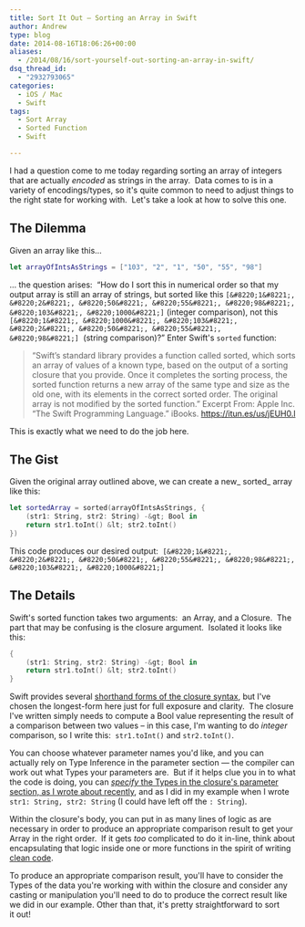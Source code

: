 ```yaml
---
title: Sort It Out – Sorting an Array in Swift
author: Andrew
type: blog
date: 2014-08-16T18:06:26+00:00
aliases:
  - /2014/08/16/sort-yourself-out-sorting-an-array-in-swift/
dsq_thread_id:
  - "2932793065"
categories:
  - iOS / Mac
  - Swift
tags:
  - Sort Array
  - Sorted Function
  - Swift

---
```

I had a question come to me today&nbsp;regarding sorting an array of integers that are actually&nbsp;_encoded_ as strings in the array. &nbsp;Data comes to is in a variety of encodings/types, so it's quite common to need to adjust things to the right state for working with. &nbsp;Let's take a look at how to solve this one.

## The Dilemma

Given an array like this&#8230;

```swift
let arrayOfIntsAsStrings = ["103", "2", "1", "50", "55", "98"]
```

&#8230; the question arises: &nbsp;&#8220;How do I sort this in numerical order so that my output array is still an array of strings, but sorted like this&nbsp;`[&#8220;1&#8221;, &#8220;2&#8221;, &#8220;50&#8221;, &#8220;55&#8221;, &#8220;98&#8221;, &#8220;103&#8221;, &#8220;1000&#8221;]` (integer comparison), not this `[&#8220;1&#8221;, &#8220;1000&#8221;, &#8220;103&#8221;, &#8220;2&#8221;, &#8220;50&#8221;, &#8220;55&#8221;, &#8220;98&#8221;]`&nbsp;&nbsp;(string comparison)?&#8221; Enter Swift's `sorted`&nbsp;function:

> “Swift’s standard library provides a function called sorted, which sorts an array of values of a known type, based on the output of a sorting closure that you provide. Once it completes the sorting process, the sorted function returns a new array of the same type and size as the old one, with its elements in the correct sorted order. The original array is not modified by the sorted function.” Excerpt From: Apple Inc. “The Swift Programming Language.” iBooks. <a title="Swift iBook" href="https://itun.es/us/jEUH0.l" target="_blank">https://itun.es/us/jEUH0.l</a>

This is exactly what we need to do the job here.

## The Gist

Given the original array outlined above, we can create a new_&nbsp;sorted_ array like this:

```swift
let sortedArray = sorted(arrayOfIntsAsStrings, {
    (str1: String, str2: String) -&gt; Bool in
    return str1.toInt() &lt; str2.toInt()
})
```

This code produces our desired output: &nbsp;`[&#8220;1&#8221;, &#8220;2&#8221;, &#8220;50&#8221;, &#8220;55&#8221;, &#8220;98&#8221;, &#8220;103&#8221;, &#8220;1000&#8221;]`

## The&nbsp;Details

Swift's&nbsp;sorted function takes two arguments: &nbsp;an Array, and a Closure. &nbsp;The part that may be confusing is the closure argument. &nbsp;Isolated it looks like this:

```swift
{
    (str1: String, str2: String) -&gt; Bool in
    return str1.toInt() &lt; str2.toInt()
}
```

Swift&nbsp;provides several <a title="Apple Developer Documentation - Swift Closures" href="https://developer.apple.com/library/prerelease/mac/documentation/Swift/Conceptual/Swift_Programming_Language/Closures.html" target="_blank">shorthand forms of the closure syntax</a>, but I've chosen the longest-form here just for full exposure and clarity. &nbsp;The closure I've written simply needs to compute a&nbsp;Bool value representing the result of a comparison between two values&nbsp;– in this case, I'm wanting to do _integer_ comparison, so I write this: &nbsp;`str1.toInt()`&nbsp;and `str2.toInt()`.

You can choose whatever parameter names you'd like, and you can actually&nbsp;rely on Type Inference in the parameter section&nbsp;&#8212; the compiler can work out what Types your parameters are. &nbsp;But if it helps clue you in to what the code is doing, you can <a title="Clean Coding in Swift – Type Inference" href="http://www.andrewcbancroft.com/2014/08/12/clean-coding-in-swift-type-inference/" target="_blank"><em>specify</em> the Types in the closure's parameter section, as I wrote about recently</a>, and as I did in my example when I wrote `str1: String, str2: String`&nbsp;(I could have left off the `: String`).

Within the closure's body, you can put in as many lines of logic as are necessary in order to produce an appropriate comparison result to get your Array in the right order. &nbsp;If it gets _too_ complicated to do it in-line, think about encapsulating that logic inside one or more functions in the spirit of writing <a title="Clean Coding in Swift – Functions" href="http://www.andrewcbancroft.com/2014/08/07/clean-coding-in-swift-functions/" target="_blank">clean code</a>.

To produce an appropriate comparison result, you'll have to consider the Types of the data you're working with within the closure and consider any casting or manipulation you'll need to do to produce the correct result like we did in our example. Other than that, it's pretty straightforward to sort it&nbsp;out!